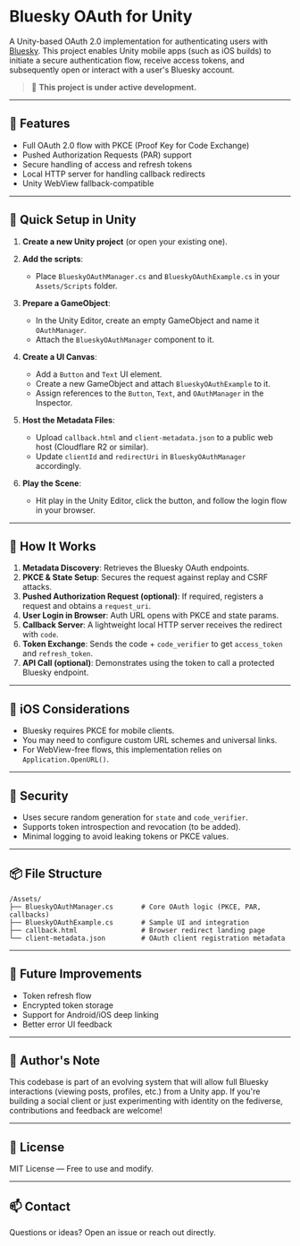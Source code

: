 # Bluesky OAuth for Unity

A Unity-based OAuth 2.0 implementation for authenticating users with [Bluesky](https://bsky.social). This project enables Unity mobile apps (such as iOS builds) to initiate a secure authentication flow, receive access tokens, and subsequently open or interact with a user's Bluesky account.

> 🚧 **This project is under active development.**

---

## 🔑 Features

* Full OAuth 2.0 flow with PKCE (Proof Key for Code Exchange)
* Pushed Authorization Requests (PAR) support
* Secure handling of access and refresh tokens
* Local HTTP server for handling callback redirects
* Unity WebView fallback-compatible

---

## 🚀 Quick Setup in Unity

1. **Create a new Unity project** (or open your existing one).
2. **Add the scripts**:

   * Place `BlueskyOAuthManager.cs` and `BlueskyOAuthExample.cs` in your `Assets/Scripts` folder.
3. **Prepare a GameObject**:

   * In the Unity Editor, create an empty GameObject and name it `OAuthManager`.
   * Attach the `BlueskyOAuthManager` component to it.
4. **Create a UI Canvas**:

   * Add a `Button` and `Text` UI element.
   * Create a new GameObject and attach `BlueskyOAuthExample` to it.
   * Assign references to the `Button`, `Text`, and `OAuthManager` in the Inspector.
5. **Host the Metadata Files**:

   * Upload `callback.html` and `client-metadata.json` to a public web host (Cloudflare R2 or similar).
   * Update `clientId` and `redirectUri` in `BlueskyOAuthManager` accordingly.
6. **Play the Scene**:

   * Hit play in the Unity Editor, click the button, and follow the login flow in your browser.

---

## 📄 How It Works

1. **Metadata Discovery**: Retrieves the Bluesky OAuth endpoints.
2. **PKCE & State Setup**: Secures the request against replay and CSRF attacks.
3. **Pushed Authorization Request (optional)**: If required, registers a request and obtains a `request_uri`.
4. **User Login in Browser**: Auth URL opens with PKCE and state params.
5. **Callback Server**: A lightweight local HTTP server receives the redirect with `code`.
6. **Token Exchange**: Sends the code + `code_verifier` to get `access_token` and `refresh_token`.
7. **API Call (optional)**: Demonstrates using the token to call a protected Bluesky endpoint.

---

## 📱 iOS Considerations

* Bluesky requires PKCE for mobile clients.
* You may need to configure custom URL schemes and universal links.
* For WebView-free flows, this implementation relies on `Application.OpenURL()`.

---

## 🔐 Security

* Uses secure random generation for `state` and `code_verifier`.
* Supports token introspection and revocation (to be added).
* Minimal logging to avoid leaking tokens or PKCE values.

---

## 📦 File Structure

```
/Assets/
├── BlueskyOAuthManager.cs       # Core OAuth logic (PKCE, PAR, callbacks)
├── BlueskyOAuthExample.cs       # Sample UI and integration
├── callback.html                # Browser redirect landing page
└── client-metadata.json         # OAuth client registration metadata
```

---

## 🧪 Future Improvements

* Token refresh flow
* Encrypted token storage
* Support for Android/iOS deep linking
* Better error UI feedback

---

## 🧠 Author's Note

This codebase is part of an evolving system that will allow full Bluesky interactions (viewing posts, profiles, etc.) from a Unity app. If you're building a social client or just experimenting with identity on the fediverse, contributions and feedback are welcome!

---

## 📜 License

MIT License — Free to use and modify.

---

## 📫 Contact

Questions or ideas? Open an issue or reach out directly.

